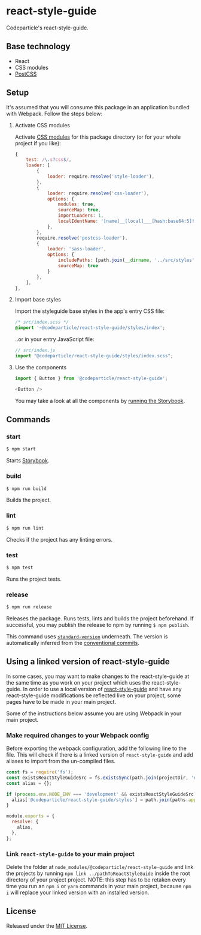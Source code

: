 # react-style-guide

Codeparticle's react-style-guide.


## Base technology

- React
- CSS modules
- [PostCSS](https://github.com/postcss/postcss)


## Setup

It's assumed that you will consume this package in an application bundled with Webpack. Follow the steps below:

1. Activate CSS modules

    Activate [CSS modules](https://github.com/webpack-contrib/css-loader#modules) for this package directory (or for your whole project if you like):

    ```js
    {
        test: /\.s?css$/,
        loader: [
            {
                loader: require.resolve('style-loader'),
            },
            {
                loader: require.resolve('css-loader'),
                options: {
                    modules: true,
                    sourceMap: true,
                    importLoaders: 1,
                    localIdentName: '[name]__[local]___[hash:base64:5]!',
                },
            },
            require.resolve('postcss-loader'),
            {
                loader: 'sass-loader',
                options: {
                    includePaths: [path.join(__dirname, '../src/styles'), path.join(__dirname, 'node_modules')],
                    sourceMap: true
                }
            },
        ],
    },
    ```

2. Import base styles

    Import the styleguide base styles in the app's entry CSS file:

    ```scss
    /* src/index.scss */
    @import '~@codeparticle/react-style-guide/styles/index';
    ```

    ..or in your entry JavaScript file:

    ```js
    // src/index.js
    import "@codeparticle/react-style-guide/styles/index.scss";
    ```

4. Use the components

    ```js
    import { Button } from '@codeparticle/react-style-guide';

    <Button />
    ```

    You may take a look at all the components by [running the Storybook](https://bitbucket.org/CodeParticle/react-style-guide/src/master/README.md).

## Commands

### start

```sh
$ npm start
```

Starts [Storybook](https://storybook.js.org/).

### build

```sh
$ npm run build
```

Builds the project.

### lint

```sh
$ npm run lint
```

Checks if the project has any linting errors.

### test

```sh
$ npm test
```

Runs the project tests.

### release

```sh
$ npm run release
```

Releases the package. Runs tests, lints and builds the project beforehand. If successful, you may publish the release to npm by running `$ npm publish`.

This command uses [`standard-version`](https://github.com/conventional-changelog/standard-version) underneath. The version is automatically inferred from the [conventional commits](https://conventionalcommits.org/).


## Using a linked version of react-style-guide

In some cases, you may want to make changes to the react-style-guide at the same time as you work on your project which uses the react-style-guide. In order to use a local version of [react-style-guide](https://bitbucket.org/CodeParticle/react-style-guide/src) and have any react-style-guide modifications be reflected live on your project, some pages have to be made in your main project.

Some of the instructions below assume you are using Webpack in your main project.

### Make required changes to your Webpack config

Before exporting the webpack configuration, add the following line to the file. This will check if there is a linked version of `react-style-guide` and add aliases to import from the un-compiled files.

```js
const fs = require('fs');
const existsReactStyleGuideSrc = fs.existsSync(path.join(projectDir, 'node_modules/@codeparticle/react-style-guide/src'));
const alias = {};

if (process.env.NODE_ENV === 'development' && existsReactStyleGuideSrc) {
  alias['@codeparticle/react-style-guide/styles'] = path.join(paths.appNodeModules, '@codeparticle/react-style-guide/src/styles');
}

module.exports = {
  resolve: {
    alias,
  },
};
```


### Link `react-style-guide` to your main project

Delete the folder at `node_modules/@codeparticle/react-style-guide` and link the projects by running `npm link ../pathToReactStyleGuide` inside the root directory of your project project. NOTE: this step has to be retaken every time you run an `npm i` or `yarn` commands in your main project, because `npm i` will replace your linked version with an installed version.


## License

Released under the [MIT License](http://www.opensource.org/licenses/mit-license.php).

